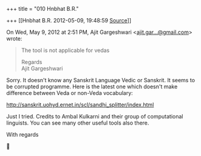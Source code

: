 +++
title = "010 Hnbhat B.R."

+++
[[Hnbhat B.R.	2012-05-09, 19:48:59 [Source](https://groups.google.com/g/samskrita/c/1CXIcOzk3uQ)]]



On Wed, May 9, 2012 at 2:51 PM, Ajit Gargeshwari \<[ajit.gar...@gmail.com]()\> wrote:  

> The tool is not applicable for vedas  
>   
> Regards  
> Ajit Gargeshwari  
>   

  

Sorry. It doesn't know any Sanskrit Language Vedic or Sanskrit. It seems to be corrupted programme. Here is the latest one which doesn't make difference between Veda or non-Veda vocabulary:

  

<http://sanskrit.uohyd.ernet.in/scl/sandhi_splitter/index.html>

  

Just I tried. Credits to Ambal Kulkarni and their group of computational linguists. You can see many other useful tools also there.

  

With regards

  





